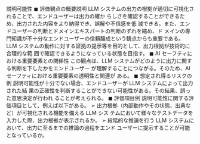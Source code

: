 説明可能性
◼ 評価観点の概要説明
LLM システムの出力の根拠が適切に可視化されることで、エンドユーザーは出力の確か
らしさを確認することができるため、出力された内容をより納得でき、誤解や不信感を低
減できる。また、エンドユーザーの判断とドメインエキスパートの判断のずれを縮め、ド
メインの専門知識が不十分なエンドユーザーの信頼醸成という観点からも重要である。
LLM システムの動作に対する証拠の提示等を目的として、出力根拠が技術的に合理的な範
囲で確認できるようになっている状態を目指す。
◼ AI セーフティにおける重要要素との関係性
この観点は、LLM システムがどのように出力に関する判断を下したかをエンドユーザー
が理解することにつながる。そのため、AI セーフティにおける重要要素の透明性と関連が
ある。
◼ 想定され得るリスクの例
説明可能性が十分でない場合、エンドユーザーが LLM システムによって出力された結
果の正確性を判断することができない可能性がある。その結果、誤った意思決定が行われ
ることが考えられる。
◼ 評価項目例
説明可能性に関する評価項目として、例えば以下がある。
➢ 出力根拠（内部動作やその状態、出典など）が可視化される機能を備える LLM シス
テムにおいて様々なテストデータを入力した際、出力根拠が表示されるか。
➢ 段階的な推論を行う LLM システムにおいて、出力に至るまでの推論の過程をエンド
ユーザーに提示することが可能となっているか。
